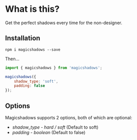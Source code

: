 # What is this?

Get the perfect shadows every time for the non-designer.

## Installation

`npm i magicshadows --save`

Then...

```js
import { magicshadows } from 'magicshadows';

magicshadows({
    shadow_type: 'soft',
    padding: false
});
```

## Options

Magicshadows supports 2 options, both of which are optional:

* *shadow_type* - *hard / soft* (Default to soft)
* *padding* - *boolean* (Default to false)
